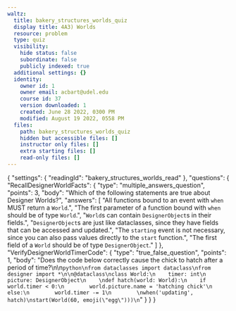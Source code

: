 ```yaml
---
waltz:
  title: bakery_structures_worlds_quiz
  display title: 4A3) Worlds
  resource: problem
  type: quiz
  visibility:
    hide status: false
    subordinate: false
    publicly indexed: true
  additional settings: {}
  identity:
    owner id: 1
    owner email: acbart@udel.edu
    course id: 37
    version downloaded: 1
    created: June 28 2022, 0300 PM
    modified: August 19 2022, 0558 PM
  files:
    path: bakery_structures_worlds_quiz
    hidden but accessible files: []
    instructor only files: []
    extra starting files: []
    read-only files: []
---
```

{
  "settings": {
    "readingId": "bakery_structures_worlds_read"
  },
  "questions": {
    "RecallDesignerWorldFacts": {
      "type": "multiple_answers_question",
      "points": 3,
      "body": "Which of the following statements are true about Designer Worlds?",
      "answers": [
        "All functions bound to an event with `when` MUST return a `World`.",
        "The first parameter of a function bound with `when` should be of type `World`.",
        "`World`s can contain `DesignerObject`s in their fields.",
        "`DesignerObject`s are just like dataclasses, since they have fields that can be accessed and updated.",
        "The `starting` event is not necessary, since you can also pass values directly to the `start` function.",
        "The first field of a `World` should be of type `DesignerObject`."
      ]
    },
    "VerifyDesignerWorldTimerCode": {
      "type": "true_false_question",
      "points": 1,
      "body": "Does the code below correctly cause the chick to hatch after a period of time?\n\n```python\nfrom dataclasses import dataclass\nfrom designer import *\n\n@dataclass\nclass World:\n    timer: int\n    picture: DesignerObject\n    \ndef hatch(world: World):\n    if world.timer < 0:\n        world.picture.name = 'hatching chick'\n    else:\n        world.timer -= 1\n        \nwhen('updating', hatch)\nstart(World(60, emoji(\"egg\")))\n```"
    }
  }
}